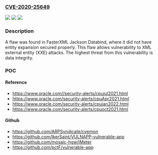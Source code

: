 ### [CVE-2020-25649](https://cve.mitre.org/cgi-bin/cvename.cgi?name=CVE-2020-25649)
![](https://img.shields.io/static/v1?label=Product&message=jackson-databind&color=blue)
![](https://img.shields.io/static/v1?label=Version&message=n%2Fa&color=blue)
![](https://img.shields.io/static/v1?label=Vulnerability&message=CWE-611&color=brighgreen)

### Description

A flaw was found in FasterXML Jackson Databind, where it did not have entity expansion secured properly. This flaw allows vulnerability to XML external entity (XXE) attacks. The highest threat from this vulnerability is data integrity.

### POC

#### Reference
- https://www.oracle.com//security-alerts/cpujul2021.html
- https://www.oracle.com/security-alerts/cpuApr2021.html
- https://www.oracle.com/security-alerts/cpujan2022.html
- https://www.oracle.com/security-alerts/cpuoct2021.html

#### Github
- https://github.com/ARPSyndicate/cvemon
- https://github.com/IkerSaint/VULNAPP-vulnerable-app
- https://github.com/mosaic-hgw/jMeter
- https://github.com/pctF/vulnerable-app

